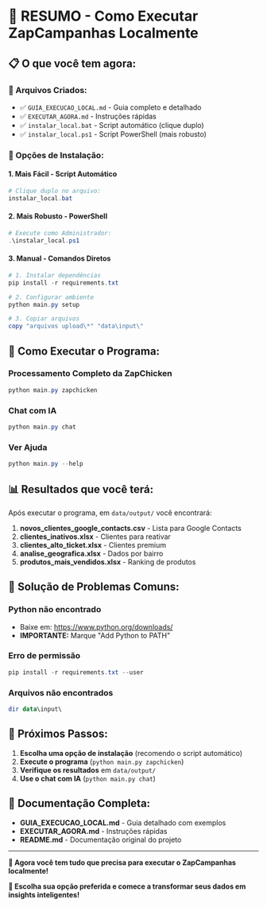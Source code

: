 # 🚀 RESUMO - Como Executar ZapCampanhas Localmente

## 📋 O que você tem agora:

### 📁 Arquivos Criados:
- ✅ `GUIA_EXECUCAO_LOCAL.md` - Guia completo e detalhado
- ✅ `EXECUTAR_AGORA.md` - Instruções rápidas
- ✅ `instalar_local.bat` - Script automático (clique duplo)
- ✅ `instalar_local.ps1` - Script PowerShell (mais robusto)

### 🎯 Opções de Instalação:

#### 1. **Mais Fácil - Script Automático**
```powershell
# Clique duplo no arquivo:
instalar_local.bat
```

#### 2. **Mais Robusto - PowerShell**
```powershell
# Execute como Administrador:
.\instalar_local.ps1
```

#### 3. **Manual - Comandos Diretos**
```powershell
# 1. Instalar dependências
pip install -r requirements.txt

# 2. Configurar ambiente
python main.py setup

# 3. Copiar arquivos
copy "arquivos upload\*" "data\input\"
```

## 🚀 Como Executar o Programa:

### Processamento Completo da ZapChicken
```powershell
python main.py zapchicken
```

### Chat com IA
```powershell
python main.py chat
```

### Ver Ajuda
```powershell
python main.py --help
```

## 📊 Resultados que você terá:

Após executar o programa, em `data/output/` você encontrará:

1. **novos_clientes_google_contacts.csv** - Lista para Google Contacts
2. **clientes_inativos.xlsx** - Clientes para reativar
3. **clientes_alto_ticket.xlsx** - Clientes premium
4. **analise_geografica.xlsx** - Dados por bairro
5. **produtos_mais_vendidos.xlsx** - Ranking de produtos

## 🔧 Solução de Problemas Comuns:

### Python não encontrado
- Baixe em: https://www.python.org/downloads/
- **IMPORTANTE:** Marque "Add Python to PATH"

### Erro de permissão
```powershell
pip install -r requirements.txt --user
```

### Arquivos não encontrados
```powershell
dir data\input\
```

## 🎯 Próximos Passos:

1. **Escolha uma opção de instalação** (recomendo o script automático)
2. **Execute o programa** (`python main.py zapchicken`)
3. **Verifique os resultados** em `data/output/`
4. **Use o chat com IA** (`python main.py chat`)

## 📖 Documentação Completa:

- **GUIA_EXECUCAO_LOCAL.md** - Guia detalhado com exemplos
- **EXECUTAR_AGORA.md** - Instruções rápidas
- **README.md** - Documentação original do projeto

---

**🎉 Agora você tem tudo que precisa para executar o ZapCampanhas localmente!**

**🚀 Escolha sua opção preferida e comece a transformar seus dados em insights inteligentes!**
